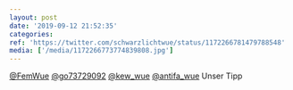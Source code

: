 ```yaml
---
layout: post
date: '2019-09-12 21:52:35'
categories: 
ref: 'https://twitter.com/schwarzlichtwue/status/1172266781479788548'
media: ['/media/1172266773774839808.jpg']
---
```

[@FemWue](https://twitter.com/FemWue) [@go73729092](https://twitter.com/go73729092) [@kew_wue](https://twitter.com/kew_wue) [@antifa_wue](https://twitter.com/antifa_wue) Unser Tipp 
